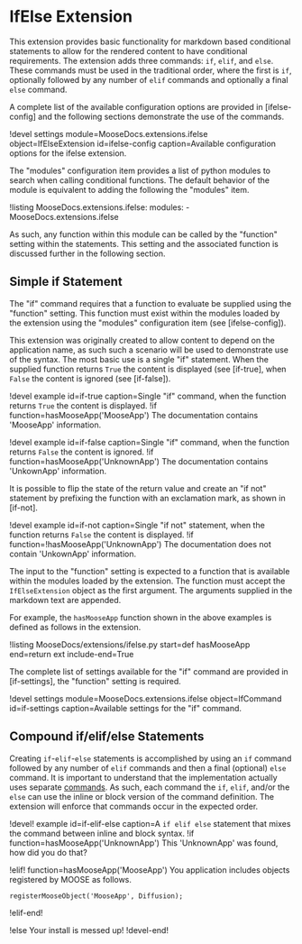 # IfElse Extension

This extension provides basic functionality for markdown based conditional statements to allow for
the rendered content to have conditional requirements. The extension adds three commands: `if`,
`elif`, and `else`. These commands must be used in the traditional order, where the first is `if`,
optionally followed by any number of `elif` commands and optionally a final `else` command.

A complete list of the available configuration options are provided in [ifelse-config] and the
following sections demonstrate the use of the commands.

!devel settings module=MooseDocs.extensions.ifelse object=IfElseExtension id=ifelse-config
                caption=Available configuration options for the ifelse extension.

The "modules" configuration item provides a list of python modules to search when calling
conditional functions. The default behavior of the module is equivalent to adding the following
the "modules" item.

!listing
MooseDocs.extensions.ifelse:
    modules:
        - MooseDocs.extensions.ifelse

As such, any function within this module can be called by the "function" setting within the
statements. This setting and the associated function is discussed further in the following section.

## Simple if Statement

The "if" command requires that a function to evaluate be supplied using the "function" setting.  This
function must exist within the modules loaded by the extension using the "modules" configuration item
(see [ifelse-config]).

This extension was originally created to allow content to depend on the application name, as
such such a scenario will be used to demonstrate use of the syntax. The most basic use is a single
"if" statement. When the supplied function returns `True` the content is
displayed (see [if-true], when `False` the content is ignored (see [if-false]).

!devel example id=if-true caption=Single "if" command, when the function returns `True` the
                                  content is displayed.
!if function=hasMooseApp('MooseApp')
The documentation contains 'MooseApp' information.

!devel example id=if-false caption=Single "if" command, when the function returns `False` the
                                   content is ignored.
!if function=hasMooseApp('UnknownApp')
The documentation contains 'UnkownApp' information.

It is possible to flip the state of the return value and create an "if not" statement by prefixing
the function with an exclamation mark, as shown in [if-not].

!devel example id=if-not
               caption=Single "if not" statement, when the function returns `False` the content is displayed.
!if function=!hasMooseApp('UnknownApp')
The documentation does not contain 'UnkownApp' information.

The input to the "function" setting is expected to a function that is available within the
modules loaded by the extension. The function must accept the `IfElseExtension` object as the
first argument. The arguments supplied in the markdown text are appended.

For example, the `hasMooseApp` function shown in the above examples is defined as follows in the
extension.

!listing MooseDocs/extensions/ifelse.py start=def hasMooseApp end=return ext include-end=True

The complete list of settings available for the "if" command are provided in [if-settings], the
"function" setting is required.

!devel settings module=MooseDocs.extensions.ifelse object=IfCommand id=if-settings
                caption=Available settings for the "if" command.


## Compound if/elif/else Statements

Creating `if`-`elif`-`else` statements is accomplished by using an `if` command followed by any
number of `elif` commands and then a final (optional) `else` command. It is important to understand
that the implementation actually uses separate [commands](command.md). As such, each command the
`if`, `elif`, and/or the `else` can use the inline or block version of the command definition. The
extension will enforce that commands occur in the expected order.

!devel! example id=if-elif-else caption=A `if elif else` statement that mixes the command
                                        between inline and block syntax.
!if function=hasMooseApp('UnknownApp')
This 'UnknownApp' was found, how did you do that?

!elif! function=hasMooseApp('MooseApp')
You application includes objects registered by MOOSE as follows.

```
registerMooseObject('MooseApp', Diffusion);
```
!elif-end!

!else
Your install is messed up!
!devel-end!
